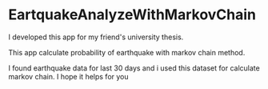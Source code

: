 # EartquakeAnalyzeWithMarkovChain

I developed this app for my friend's university thesis.

This app calculate probability of earthquake with markov chain method.

I found earthquake data for last 30 days and i used this dataset for calculate markov chain. 
I hope it helps for you
